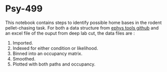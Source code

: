 # Psy-499
This notebook contains steps to identify possible home bases in the rodent pellet-chasing task. 
For both a data structure from [ephys tools github](https://github.com/ryanharvey1/ephys_tools) and an excel file of the ouput from deep lab cut, the data files are : 
1) Imported. 
2) Indexed for either condition or likelihood. 
3) Binned into an occupancy matrix. 
4) Smoothed. 
5) Plotted with both paths and occupancy. 
